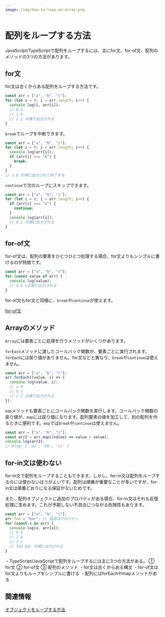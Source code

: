 ```yaml
---
image: /img/how-to-loop-an-array.png
---
```


# 配列をループする方法

JavaScript/TypeScriptで配列をループするには、主にfor文、for-of文、配列のメソッドの3つの方法があります。

## for文

for文は古くからある配列をループする方法です。

```ts twoslash
const arr = ["a", "b", "c"];
for (let i = 0; i < arr.length; i++) {
  console.log(i, arr[i]);
  // 0 a
  // 1 b
  // 2 c の順で出力される
}
```

`break`でループを中断できます。

```ts twoslash
const arr = ["a", "b", "c"];
for (let i = 0; i < arr.length; i++) {
  console.log(arr[i]);
  if (arr[i] === "b") {
    break;
  }
}
// a b が順に出力されて終了する
```

`continue`で次のループにスキップできます。

```ts twoslash
const arr = ["a", "b", "c"];
for (let i = 0; i < arr.length; i++) {
  if (arr[i] === "a") {
    continue;
  }
  console.log(arr[i]);
  // b c が順に出力される
}
```

## for-of文

for-of文は、配列の要素をひとつひとつ処理する場合、for文よりもシンプルに書けるのが特徴です。

```ts twoslash
const arr = ["a", "b", "c"];
for (const value of arr) {
  console.log(value);
  // a b cの順で出力される
}
```

for-of文もfor文と同様に、`break`や`continue`が使えます。

[for-of文](../../statements/for-of.md)

## Arrayのメソッド

`Array`には要素ごとに処理を行うメソッドがいくつかあります。

`forEach`メソッドに渡したコールバック関数が、要素ごとに実行されます。`forEach`には戻り値がありません。for文などと異なり、`break`や`continue`は使えません。

```ts twoslash
const arr = ["a", "b", "c"];
arr.forEach((value, i) => {
  console.log(value, i);
  // a 0
  // b 1
  // c 2 の順で出力される
});
```

`map`メソッドも要素ごとにコールバック関数を実行します。コールバック関数の戻り値が、`map`には戻り値になります。配列要素の値を加工して、別の配列を作るときに便利です。`map`では`break`や`continue`は使えません。

```ts twoslash
const arr = ["a", "b", "c"];
const arr2 = arr.map((value) => value + value);
console.log(arr2);
// @log: [ 'aa', 'bb', 'cc' ]
```

## for-in文は使わない

for-in文で配列をループすることもできます。しかし、for-in文は配列をループするのには使わないほうがよいです。配列は順番が重要なことが多いですが、for-in文は順番どおりになる保証がないためです。

また、配列オブジェクトに追加のプロパティがある場合、for-in文はそれも反復処理に含めます。これが予期しない不具合につながる危険性もあります。

```js twoslash
const arr = ["a", "b", "c"];
arr.foo = "bar"; // 追加のプロパティ
for (const x in arr) {
  console.log(x, arr[x]);
  // 0 a
  // 1 b
  // 2 c
  // foo bar が順に出力される
}
```

<PostILearned>

・TypeScript/JavaScriptで配列をループするには主に3つの方法がある。
① for文
② for-of文
③ 配列のメソッド
・for文は古くからある構文
・for-of文はfor文よりもループをシンプルに書ける
・配列にはforEachやmapメソッドがある

</PostILearned>

## 関連情報

[オブジェクトをループする方法](../object/how-to-loop-an-object.md)
